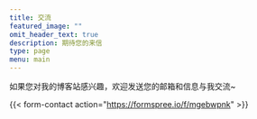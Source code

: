 ```yaml
---
title: 交流
featured_image: ""
omit_header_text: true
description: 期待您的来信
type: page
menu: main
---
```


如果您对我的博客站感兴趣，欢迎发送您的邮箱和信息与我交流~

{{< form-contact action="https://formspree.io/f/mgebwpnk"  >}}
